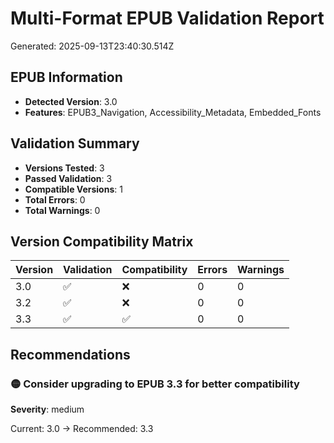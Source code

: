 # Multi-Format EPUB Validation Report

Generated: 2025-09-13T23:40:30.514Z

## EPUB Information

- **Detected Version**: 3.0
- **Features**: EPUB3_Navigation, Accessibility_Metadata, Embedded_Fonts

## Validation Summary

- **Versions Tested**: 3
- **Passed Validation**: 3
- **Compatible Versions**: 1
- **Total Errors**: 0
- **Total Warnings**: 0

## Version Compatibility Matrix

| Version | Validation | Compatibility | Errors | Warnings |
|---------|------------|---------------|--------|---------|
| 3.0 | ✅ | ❌ | 0 | 0 |
| 3.2 | ✅ | ❌ | 0 | 0 |
| 3.3 | ✅ | ✅ | 0 | 0 |

## Recommendations

### 🟡 Consider upgrading to EPUB 3.3 for better compatibility
**Severity**: medium

Current: 3.0 → Recommended: 3.3

